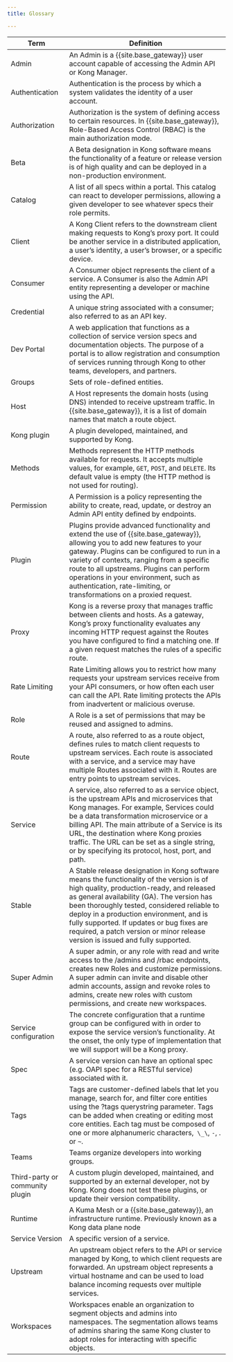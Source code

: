 ```yaml
---
title: Glossary

---
```


| Term      | Definition |
| ----------- | ----------- |
|Admin | An Admin is a {{site.base_gateway}} user account capable of accessing the Admin API or Kong Manager. |
|Authentication| Authentication is the process by which a system validates the identity of a user account. |
|Authorization| Authorization is the system of defining access to certain resources. In {{site.base_gateway}}, Role-Based Access Control (RBAC) is the main authorization mode. |
|Beta| A Beta designation in Kong software means the functionality of a feature or release version is of high quality and can be deployed in a non-production environment. |
|Catalog| A list of all specs within a portal. This catalog can react to developer permissions, allowing a given developer to see whatever specs their role permits.|
|Client| A Kong Client refers to the downstream client making requests to Kong’s proxy port. It could be another service in a distributed application, a user’s identity, a user’s browser, or a specific device. |
|Consumer| A Consumer object represents the client of a service. A Consumer is also the Admin API entity representing a developer or machine using the API. |
|Credential| A unique string associated with a consumer; also referred to as an API key.      |
|Dev Portal| A web application that functions as a collection of service version specs and documentation objects. The purpose of a portal is to allow registration and consumption of services running through Kong to other teams, developers, and partners.|
|Groups| Sets of role-defined entities.|
|Host | A Host represents the domain hosts (using DNS) intended to receive upstream traffic. In {{site.base_gateway}}, it is a list of domain names that match a route object. |
| Kong plugin|  A plugin developed, maintained, and supported by Kong.|
|Methods| Methods represent the HTTP methods available for requests. It accepts multiple values, for example, `GET`, `POST`, and `DELETE`. Its default value is empty (the HTTP method is not used for routing). |
|Permission| A Permission is a policy representing the ability to create, read, update, or destroy an Admin API entity defined by endpoints.|
|Plugin| Plugins provide advanced functionality and extend the use of {{site.base_gateway}}, allowing you to add new features to your gateway. Plugins can be configured to run in a variety of contexts, ranging from a specific route to all upstreams. Plugins can perform operations in your environment, such as authentication, rate-limiting, or transformations on a proxied request.|
|Proxy| Kong is a reverse proxy that manages traffic between clients and hosts. As a gateway, Kong’s proxy functionality evaluates any incoming HTTP request against the Routes you have configured to find a matching one. If a given request matches the rules of a specific route. |
|Rate Limiting| Rate Limiting allows you to restrict how many requests your upstream services receive from your API consumers, or how often each user can call the API. Rate limiting protects the APIs from inadvertent or malicious overuse.|
|Role |A Role is a set of permissions that may be reused and assigned to admins.|
|Route| A route, also referred to as a route object, defines rules to match client requests to upstream services. Each route is associated with a service, and a service may have multiple Routes associated with it. Routes are entry points to upstream services.|
|Service| A service, also referred to as a service object, is the upstream APIs and microservices that Kong manages. For example, Services could be a data transformation microservice or a billing API. The main attribute of a Service is its URL, the destination where Kong proxies traffic. The URL can be set as a single string, or by specifying its protocol, host, port, and path.  |
|Stable| A Stable release designation in Kong software means the functionality of the version is of high quality, production-ready, and released as general availability (GA). The version has been thoroughly tested, considered reliable to deploy in a production environment, and is fully supported. If updates or bug fixes are required, a patch version or minor release version is issued and fully supported.|
|Super Admin| A super admin, or any role with read and write access to the /admins and /rbac endpoints, creates new Roles and customize permissions. A super admin can invite and disable other admin accounts, assign and revoke roles to admins, create new roles with custom permissions, and create new workspaces.|
|Service configuration| The concrete configuration that a runtime group can be configured with in order to expose the service version’s functionality. At the onset, the only type of implementation that we will support will be a Kong proxy.|
|Spec| A service version can have an optional spec (e.g. OAPI spec for a RESTful service) associated with it.    |
|Tags| Tags are customer-defined labels that let you manage, search for, and filter core entities using the ?tags querystring parameter. Tags can be added when creating or editing most core entities. Each tag must be composed of one or more alphanumeric characters,` \_\`, `-`, . or `~`. |
|Teams| Teams organize developers into working groups.|
|Third-party or community plugin| A custom plugin developed, maintained, and supported by an external developer, not by Kong. Kong does not test these plugins, or update their version compatibility.|
|Runtime| A Kuma Mesh or a {{site.base_gateway}}, an infrastructure runtime. Previously known as a Kong data plane node     |
|Service Version| A specific version of a service.|
|Upstream| An upstream object refers to the API or service managed by Kong, to which client requests are forwarded. An upstream object represents a virtual hostname and can be used to load balance incoming requests over multiple services.|
|Workspaces| Workspaces enable an organization to segment objects and admins into namespaces. The segmentation allows teams of admins sharing the same Kong cluster to adopt roles for interacting with specific objects.|